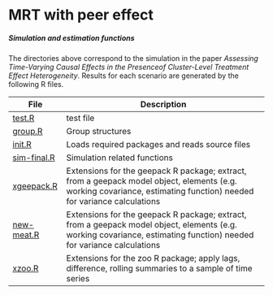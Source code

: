 # MRT with peer effect


##### Simulation and estimation functions

The directories above correspond to the simulation in the paper *Assessing Time-Varying Causal Effects in the Presenceof Cluster-Level Treatment Effect Heterogeneity*. Results for each scenario are generated by the following R files.

File | Description
---- | ----
[test.R](test.R) | test file
[group.R](group.R) | Group structures
[init.R](init.R) | Loads required packages and reads source files
[sim-final.R](sim-final.R) | Simulation related functions
[xgeepack.R](xgeepack.R) | Extensions for the geepack R package; extract, from a geepack model object, elements (e.g. working covariance, estimating function) needed for variance calculations
[new-meat.R](new-meat.R) | Extensions for the geepack R package; extract, from a geepack model object, elements (e.g. working covariance, estimating function) needed for variance calculations
[xzoo.R](xzoo.R) | Extensions for the zoo R package; apply lags, difference, rolling summaries to a sample of time series







